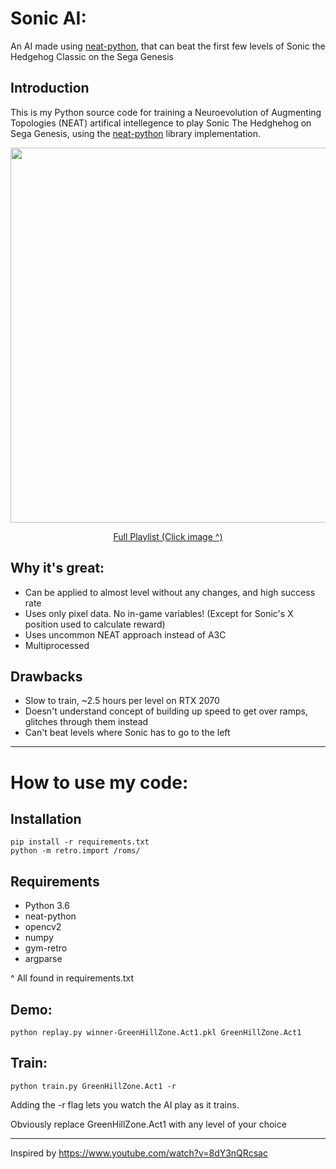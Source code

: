 # Sonic AI:
An AI made using [neat-python](https://github.com/CodeReclaimers/neat-python), that can beat the first few levels of Sonic the Hedgehog Classic on the Sega Genesis
## Introduction
This is my Python source code for training a Neuroevolution of Augmenting Topologies (NEAT) artifical intellegence to play Sonic The Hedghehog on Sega Genesis, using the [neat-python](https://github.com/CodeReclaimers/neat-python) library implementation.

<p align="center">
  <a href="https://www.youtube.com/watch?v=E0s2Cp9tJD8&list=PLjRTfz_QoVL82TWcXYOuzYuZ-KBN-ah8r&index=1"><img src="GreenHillZone.Act1.gif" width="600" />
  </a>
</p>
<p align="center">
  <a href="https://www.youtube.com/watch?v=E0s2Cp9tJD8&list=PLjRTfz_QoVL82TWcXYOuzYuZ-KBN-ah8r&index=1">Full Playlist (Click image ^)
  </a>
</p>

## Why it's great:
 * Can be applied to almost level without any changes, and high success rate
 * Uses only pixel data. No in-game variables! (Except for Sonic's X position used to calculate reward)
 * Uses uncommon NEAT approach instead of A3C
 * Multiprocessed
## Drawbacks
 * Slow to train, ~2.5 hours per level on RTX 2070
 * Doesn't understand concept of building up speed to get over ramps, glitches through them instead
 * Can't beat levels where Sonic has to go to the left
 ***
# How to use my code:

## Installation
```
pip install -r requirements.txt
python -m retro.import /roms/
```

## Requirements
* Python 3.6
* neat-python
* opencv2
* numpy
* gym-retro
* argparse

^ All found in requirements.txt
## Demo:
```
python replay.py winner-GreenHillZone.Act1.pkl GreenHillZone.Act1
```
## Train:
```
python train.py GreenHillZone.Act1 -r
```
Adding the -r flag lets you watch the AI play as it trains.

Obviously replace GreenHillZone.Act1 with any level of your choice
***
Inspired by https://www.youtube.com/watch?v=8dY3nQRcsac
